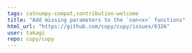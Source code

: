 ```yaml
---
tags: catnumpy-compat,contribution-welcome
title: "Add missing parameters to the `nan<x>` functions"
html_url: "https://github.com/cupy/cupy/issues/6326"
user: takagi
repo: cupy/cupy
---
```


